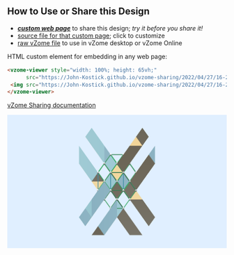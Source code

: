 
## How to Use or Share this Design

 - [***custom web page***][post] to share this design; *try it before you share it!*
 - [source file for that custom page][source]; click to customize
 - [raw vZome file][raw] to use in vZome desktop or vZome Online
 
 HTML custom element for embedding in any web page:
 ```html
<vzome-viewer style="width: 100%; height: 65vh;"
       src="https://John-Kostick.github.io/vzome-sharing/2022/04/27/16-22-54-Affine-RD-+-TetraxisvZome/Affine-RD-+-TetraxisvZome.vZome" >
  <img src="https://John-Kostick.github.io/vzome-sharing/2022/04/27/16-22-54-Affine-RD-+-TetraxisvZome/Affine-RD-+-TetraxisvZome.png" />
</vzome-viewer>
 ```

[vZome Sharing documentation](https://vzome.github.io/vzome/sharing.html#how-it-works)

![Image](<Affine-RD-+-TetraxisvZome.png>)


[post]: <https://John-Kostick.github.io/vzome-sharing/2022/04/27/Affine-RD-+-TetraxisvZome-16-22-54.html>
[source]: <https://github.com/John-Kostick/vzome-sharing/edit/main/_posts/2022-04-27-Affine-RD-+-TetraxisvZome-16-22-54.md>
[raw]: <https://raw.githubusercontent.com/John-Kostick/vzome-sharing/main/2022/04/27/16-22-54-Affine-RD-+-TetraxisvZome/Affine-RD-+-TetraxisvZome.vZome>